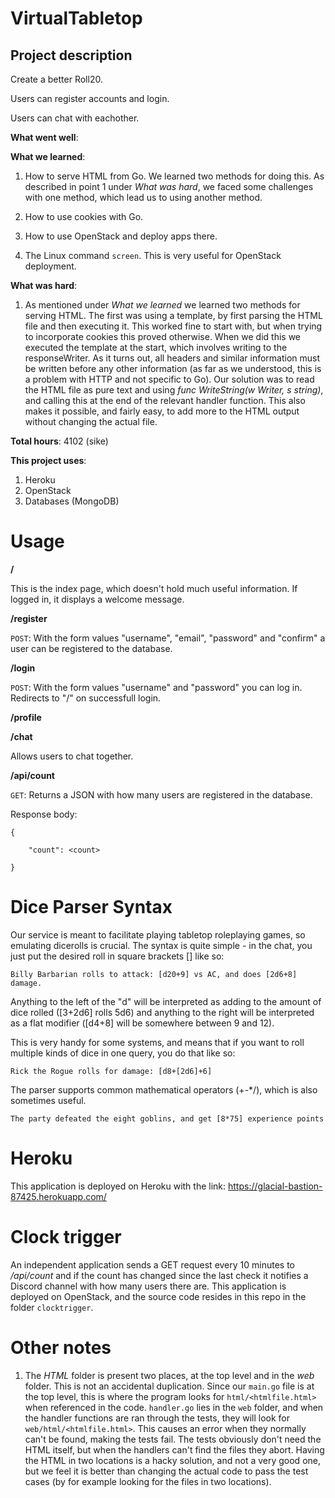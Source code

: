 # VirtualTabletop
## Project description

Create a better Roll20.

Users can register accounts and login.

Users can chat with eachother.


**What went well**:


**What we learned**:
1. How to serve HTML from Go. We learned two methods for doing this. As described in point 1 under *What was hard*, we faced some challenges with one method, which lead us to using another method.

2. How to use cookies with Go.

3. How to use OpenStack and deploy apps there.

4. The Linux command ```screen```. This is very useful for OpenStack deployment.


**What was hard**:
1. As mentioned under *What we learned* we learned two methods for serving HTML. The first was using a template, by first parsing the HTML file and then executing it. This worked fine to start with, but when trying to incorporate cookies this proved otherwise. When we did this we executed the template at the start, which involves writing to the responseWriter. As it turns out, all headers and similar information must be written before any other information (as far as we understood, this is a problem with HTTP and not specific to Go). Our solution was to read the HTML file as pure text and using *func WriteString(w Writer, s string)*, and calling this at the end of the relevant handler function. This also makes it possible, and fairly easy, to add more to the HTML output without changing the actual file.


**Total hours**:
4102 (sike)

**This project uses**:
1. Heroku
2. OpenStack
3. Databases (MongoDB)

# Usage
**/**

This is the index page, which doesn't hold much useful information. If logged in, it displays a welcome message.

**/register**

```POST```: With the form values "username", "email", "password" and "confirm" a user can be registered to the database.

**/login**

```POST```: With the form values "username" and "password" you can log in. Redirects to "/" on successfull login.


**/profile**



**/chat**

Allows users to chat together.


**/api/count**

```GET```: Returns a JSON with how many users are registered in the database.

Response body:


```
{

    "count": <count>
    
}
```

# Dice Parser Syntax

Our service is meant to facilitate playing tabletop roleplaying games, so emulating dicerolls is crucial. The syntax is quite simple - in the chat, you just put the desired roll in square brackets [] like so:

```
Billy Barbarian rolls to attack: [d20+9] vs AC, and does [2d6+8] damage.
```


Anything to the left of the "d" will be interpreted as adding to the amount of dice rolled ([3+2d6] rolls 5d6) and anything to the right will be interpreted as a flat modifier ([d4+8] will be somewhere between 9 and 12).

This is very handy for some systems, and means that if you want to roll multiple kinds of dice in one query, you do that like so:

```
Rick the Rogue rolls for damage: [d8+[2d6]+6]
```

The parser supports common mathematical operators (+-*/), which is also sometimes useful.

```
The party defeated the eight goblins, and get [8*75] experience points
```


# Heroku
This application is deployed on Heroku with the link: https://glacial-bastion-87425.herokuapp.com/


# Clock trigger
An independent application sends a GET request every 10 minutes to */api/count* and if the count has changed since the last check it notifies a Discord channel with how many users there are. This application is deployed on OpenStack, and the source code resides
in this repo in the folder ```clocktrigger```.


# Other notes
1. The *HTML* folder is present two places, at the top level and in the *web* folder. This is not an accidental duplication. Since our ```main.go``` file is at the top level, this is where the program looks for ```html/<htmlfile.html>``` when referenced in the code. ```handler.go``` lies in the ```web``` folder, and when the handler functions are ran through the tests, they will look for ```web/html/<htmlfile.html>```. This causes an error when they normally can't be found, making the tests fail. The tests obviously don't need the HTML itself, but when the handlers can't find the files they abort. Having the HTML in two locations is a hacky solution, and not a very good one, but we feel it is better than changing the actual code to pass the test cases (by for example looking for the files in two locations). 
